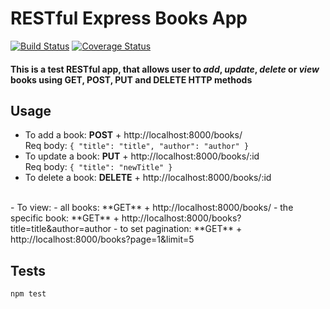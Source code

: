 RESTful Express Books App
=========
[![Build Status](https://travis-ci.org/YuriSmal/RESTful-books-api.svg?branch=main)](https://travis-ci.org/YuriSmal/RESTful-books-api)
[![Coverage Status](https://coveralls.io/repos/github/YuriSmal/RESTful-books-api/badge.svg?branch=main)](https://coveralls.io/github/YuriSmal/RESTful-books-api?branch=main)

#### This is a test RESTful app, that allows user to _add_, _update_, _delete_ or _view_ books using GET, POST, PUT and DELETE HTTP methods

## Usage
- To add a book: **POST** + http://localhost:8000/books/
<br> Req body: `{
  "title": "title",
  "author": "author"
  }
  `
- To update a book: **PUT** + http://localhost:8000/books/:id
<br> Req body: `{
  "title": "newTitle"
  }`
- To delete a book: **DELETE** + http://localhost:8000/books/:id
<br>
- To view:
  - all books: **GET** + http://localhost:8000/books/
  - the specific book: **GET** +  http://localhost:8000/books?title=title&author=author
  - to set pagination: **GET** + http://localhost:8000/books?page=1&limit=5

## Tests

`npm test`
